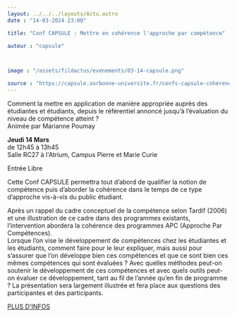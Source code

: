 ```yaml
---
layout: ../../../layouts/Actu.astro
date : "14-03-2024 23:00"

title: "Conf CAPSULE : Mettre en cohérence l'approche par compétence"

auteur : "capsule"



image : "/assets/fildactus/evenements/03-14-capsule.png"

source : "https://capsule.sorbonne-universite.fr/confs-capsule-coherence-approche-competences/"
---
```


Comment la mettre en application de manière appropriée auprès des étudiantes et étudiants, depuis le référentiel annoncé jusqu’à l’évaluation du niveau de compétence atteint ?  
Animée par Marianne Poumay

__Jeudi 14 Mars__  
de 12h45 à 13h45  
Salle RC27 à l'Atrium, Campus Pïerre et Marie Curie

Entrée Libre  

Cette Conf CAPSULE permettra tout d’abord de qualifier la notion de compétence puis d’aborder la cohérence dans le temps de ce type d’approche vis-à-vis du public étudiant.

Après un rappel du cadre conceptuel de la compétence selon Tardif (2006) et une illustration de ce cadre dans des programmes existants, l’intervention abordera la cohérence des programmes APC (Approche Par Compétences).  
Lorsque l’on vise le développement de compétences chez les étudiantes et les étudiants, comment faire pour le leur expliquer, mais aussi pour s’assurer que l’on développe bien ces compétences et que ce sont bien ces mêmes compétences qui sont évaluées ? Avec quelles méthodes peut-on soutenir le développement de ces compétences et avec quels outils peut-on évaluer ce développement, tant au fil de l’année qu’en fin de programme ? La présentation sera largement illustrée et fera place aux questions des participantes et des participants.

[PLUS D'INFOS](https://capsule.sorbonne-universite.fr/confs-capsule-coherence-approche-competences/)